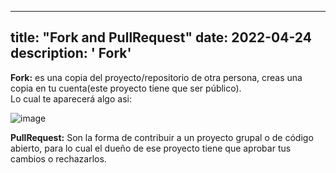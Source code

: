 
---
title: "Fork and PullRequest"
date: 2022-04-24
description: ' Fork'
---

__Fork:__ es una copia del proyecto/repositorio de otra persona, creas una copia en tu cuenta(este proyecto tiene que ser público).<br>
Lo cual te aparecerá algo asi:

![image](https://user-images.githubusercontent.com/99162884/165005930-84bd7b93-7ae7-40d0-a3f6-3f88e8359c2b.png)

__PullRequest:__ Son la forma de contribuir a un proyecto grupal o de código abierto, para lo cual el dueño de ese proyecto tiene que aprobar tus cambios o rechazarlos.


